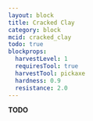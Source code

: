 ```yaml
---
layout: block
title: Cracked Clay
category: block
mcid: cracked_clay
todo: true
blockprops:
  harvestLevel: 1
  requiresTool: true
  harvestTool: pickaxe
  hardness: 0.9
  resistance: 2.0
---
```



**TODO**
